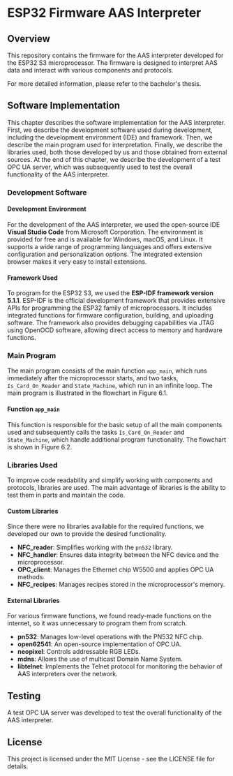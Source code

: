# ESP32 Firmware AAS Interpreter

## Overview

This repository contains the firmware for the AAS interpreter developed for the ESP32 S3 microprocessor. The firmware is designed to interpret AAS data and interact with various components and protocols.

For more detailed information, please refer to the bachelor's thesis.

## Software Implementation

This chapter describes the software implementation for the AAS interpreter. First, we describe the development software used during development, including the development environment (IDE) and framework. Then, we describe the main program used for interpretation. Finally, we describe the libraries used, both those developed by us and those obtained from external sources. At the end of this chapter, we describe the development of a test OPC UA server, which was subsequently used to test the overall functionality of the AAS interpreter.

### Development Software

#### Development Environment

For the development of the AAS interpreter, we used the open-source IDE **Visual Studio Code** from Microsoft Corporation. The environment is provided for free and is available for Windows, macOS, and Linux. It supports a wide range of programming languages and offers extensive configuration and personalization options. The integrated extension browser makes it very easy to install extensions.

#### Framework Used

To program for the ESP32 S3, we used the **ESP-IDF framework version 5.1.1**. ESP-IDF is the official development framework that provides extensive APIs for programming the ESP32 family of microprocessors. It includes integrated functions for firmware configuration, building, and uploading software. The framework also provides debugging capabilities via JTAG using OpenOCD software, allowing direct access to memory and hardware functions.

### Main Program

The main program consists of the main function `app_main`, which runs immediately after the microprocessor starts, and two tasks, `Is_Card_On_Reader` and `State_Machine`, which run in an infinite loop. The main program is illustrated in the flowchart in Figure 6.1.

#### Function `app_main`

This function is responsible for the basic setup of all the main components used and subsequently calls the tasks `Is_Card_On_Reader` and `State_Machine`, which handle additional program functionality. The flowchart is shown in Figure 6.2.

### Libraries Used

To improve code readability and simplify working with components and protocols, libraries are used. The main advantage of libraries is the ability to test them in parts and maintain the code.

#### Custom Libraries

Since there were no libraries available for the required functions, we developed our own to provide the desired functionality.

- **NFC_reader**: Simplifies working with the `pn532` library.
- **NFC_handler**: Ensures data integrity between the NFC device and the microprocessor.
- **OPC_client**: Manages the Ethernet chip W5500 and applies OPC UA methods.
- **NFC_recipes**: Manages recipes stored in the microprocessor's memory.

#### External Libraries

For various firmware functions, we found ready-made functions on the internet, so it was unnecessary to program them from scratch.

- **pn532**: Manages low-level operations with the PN532 NFC chip.
- **open62541**: An open-source implementation of OPC UA.
- **neopixel**: Controls addressable RGB LEDs.
- **mdns**: Allows the use of multicast Domain Name System.
- **libtelnet**: Implements the Telnet protocol for monitoring the behavior of AAS interpreters over the network.

## Testing

A test OPC UA server was developed to test the overall functionality of the AAS interpreter.

## License

This project is licensed under the MIT License - see the LICENSE file for details.